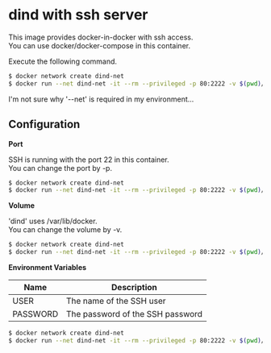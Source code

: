 # dind with ssh server

This image provides docker-in-docker with ssh access.  
You can use docker/docker-compose in this container.

Execute the following command.

```bash
$ docker network create dind-net
$ docker run --net dind-net -it --rm --privileged -p 80:2222 -v $(pwd)/data:/var/lib/docker uphy/dind:17.06.0-ce
```

I'm not sure why '--net' is required in my environment...

## Configuration

**Port**

SSH is running with the port 22 in this container.  
You can change the port by -p.

```bash
$ docker network create dind-net
$ docker run --net dind-net -it --rm --privileged -p 80:2222 -v $(pwd)/data:/var/lib/docker uphy/dind:17.06.0-ce
```

**Volume**

'dind' uses /var/lib/docker.  
You can change the volume by -v.

```bash
$ docker network create dind-net
$ docker run --net dind-net -it --rm --privileged -p 80:2222 -v $(pwd)/data:/var/lib/docker uphy/dind:17.06.0-ce
```

**Environment Variables**

|Name|Description|
|----|-----------|
|USER| The name of the SSH user|
|PASSWORD| The password of the SSH password|

```bash
$ docker network create dind-net
$ docker run --net dind-net -it --rm --privileged -p 80:2222 -v $(pwd)/data:/var/lib/docker -e USER=foo -e PASSWORD=password uphy/dind:17.06.0-ce
```
